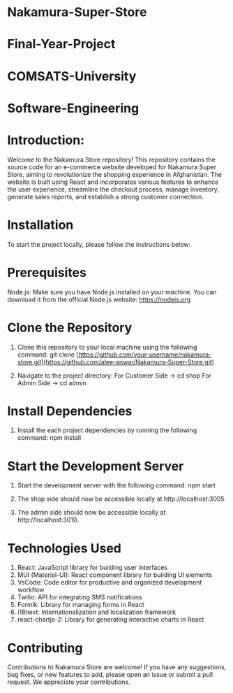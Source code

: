 # Nakamura-Super-Store
# Final-Year-Project
# COMSATS-University
# Software-Engineering

# Introduction:
Welcome to the Nakamura Store repository! This repository contains the source code for an e-commerce website developed for Nakamura Super Store, aiming to revolutionize the shopping experience in Afghanistan. The website is built using React and incorporates various features to enhance the user experience, streamline the checkout process, manage inventory, generate sales reports, and establish a strong customer connection.

# Installation
To start the project locally, please follow the instructions below:

# Prerequisites
Node.js: Make sure you have Node.js installed on your machine. You can download it from the official Node.js website: https://nodejs.org

# Clone the Repository
1. Clone this repository to your local machine using the following command:
    git clone [https://github.com/your-username/nakamura-store.git](https://github.com/alee-anwar/Nakamura-Super-Store.git)

2. Navigate to the project directory:
    For Customer Side -> cd shop
    For Admin Side -> cd admin

# Install Dependencies
1. Install the each project dependencies by running the following command:
    npm install

# Start the Development Server
1. Start the development server with the following command:
    npm start

2. The shop side should now be accessible locally at http://localhost:3005.
   
4. The admin side should now be accessible locally at http://localhost:3010.

# Technologies Used
1. React: JavaScript library for building user interfaces
2. MUI (Material-UI): React component library for building UI elements
3. VsCode: Code editor for productive and organized development workflow
4. Twilio: API for integrating SMS notifications
5. Formik: Library for managing forms in React
6. i18next: Internationalization and localization framework
7. react-chartjs-2: Library for generating interactive charts in React

# Contributing
Contributions to Nakamura Store are welcome! If you have any suggestions, bug fixes, or new features to add, please open an issue or submit a pull request. We appreciate your contributions.


    




